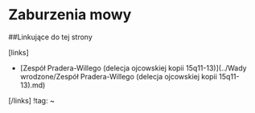 # Zaburzenia mowy





##Linkujące do tej strony

[links]

- [Zespół Pradera-Willego (delecja ojcowskiej kopii 15q11-13)](../Wady wrodzone/Zespół Pradera-Willego (delecja ojcowskiej kopii 15q11-13).md)


[/links]
!tag:
~

